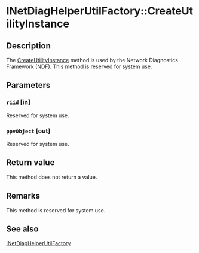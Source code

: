 # INetDiagHelperUtilFactory::CreateUtilityInstance

## Description

The [CreateUtilityInstance](https://learn.microsoft.com/windows/desktop/api/ndhelper/nf-ndhelper-inetdiaghelperinfo-getattributeinfo) method is used by the Network Diagnostics Framework (NDF). This method is reserved for system use.

## Parameters

### `riid` [in]

Reserved for system use.

### `ppvObject` [out]

Reserved for system use.

## Return value

This method does not return a value.

## Remarks

This method is reserved for system use.

## See also

[INetDiagHelperUtilFactory](https://learn.microsoft.com/windows/desktop/api/ndhelper/nn-ndhelper-inetdiaghelperutilfactory)